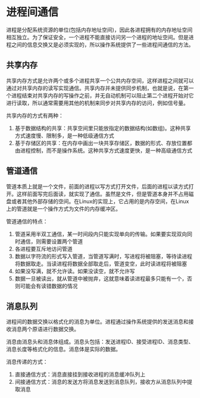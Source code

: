 # 进程间通信

进程是分配系统资源的单位(包括内存地址空间)，因此各进程拥有的内存地址空间相互独立。为了保证安全，一个进程不能直接访问另一个进程的地址空间。但是进程之间的信息交换又是必须实现的，所以操作系统提供了一些进程间通信的方法。

## 共享内存

共享内存方式是允许两个或多个进程共享一个公共内存空间，这样进程之间就可以通过对共享内存的读写实现通信。共享内存并未提供同步机制，也就是说，在第一个进程结束对共享内存的写操作之前，并无自动机制可以阻止第二个进程开始对它进行读取，所以通常需要用其他的机制来同步对共享内存的访问，例如信号量。

共享内存的方式有两种：

1. 基于数据结构的共享：共享空间里只能放指定的数据结构(如数组)。这种共享方式速度慢、限制多，是一种低级通信方式
2. 基于存储区的共享：在内存中画出一块共享存储区，数据的形式、存放位置都由进程控制，而不是操作系统。这种共享方式速度更快，是一种高级通信方式

## 管道通信

管道本质上就是一个文件，前面的进程以写方式打开文件，后面的进程以读方式打开。这样前面写完后面读，就实现了通信。虽然是文件，但是管道本身并不占用磁盘或者其他外部存储的空间。在Linux的实现上，它占用的是内存空间，在Linux上的管道就是一个操作方式为文件的内存缓冲区。

管道通信的特点：

1. 管道采用半双工通信，某一时间段内只能实现单向的传输。如果要实现双向同时通信，则需要设置两个管道
2. 各进程要互斥地访问管道
3. 数据以字符流的形式写入管道，当管道写满时，写进程将被阻塞，等待读进程将数据取走。当读进程将数据全部取走后，管道变空，此时读进程将被阻塞
4. 如果没写满，就不允许读。如果没读空，就不允许写
5. 数据一旦被读出，就从管道中被抛弃，这就意味着读进程最多只能有一个，否则可能会有读错数据的情况

## 消息队列

进程间的数据交换以格式化的消息为单位。进程通过操作系统提供的发送消息和接收消息两个原语进行数据交换。

消息由消息头和消息体组成。消息头包括：发送进程ID、接受进程ID、消息类型、消息长度等格式化的信息。消息体是实际的数据。

消息传递的方式：

1. 直接通信方式：消息直接挂到接收进程的消息缓冲队列上
2. 间接通信方式：消息的发送方将消息发送到消息队列，接收方从消息队列中提取消息
